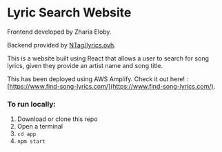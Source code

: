 # Lyric Search Website
Frontend developed by Zharia Eloby.

Backend provided by [NTag/lyrics.ovh](https://github.com/NTag/lyrics.ovh/).

This is a website built using React that allows a user to search for song lyrics, given they provide
an artist name and song title.

This has been deployed using AWS Amplify. Check it out here! : [https://www.find-song-lyrics.com/](https://www.find-song-lyrics.com/).

### To run locally:
1. Download or clone this repo
2. Open a terminal
3. `cd app`
4. `npm start`

